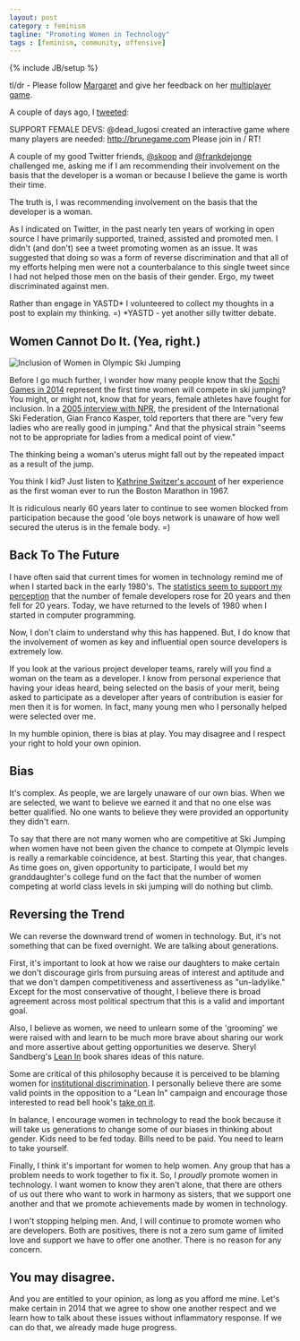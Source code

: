 ```yaml
---
layout: post
category : feminism
tagline: "Promoting Women in Technology"
tags : [feminism, community, offensive]
---
```

{% include JB/setup %}

tl/dr - Please follow [Margaret](https://twitter.com/dead_lugosi) and give her feedback on her [multiplayer game](http://brunegame.com).

A couple of days ago, I [tweeted](https://twitter.com/AmyStephen/status/422828979515437056):

  SUPPORT FEMALE DEVS: @dead_lugosi created an interactive game where many players are needed: http://brunegame.com  Please join in / RT!

A couple of my good Twitter friends,
[@skoop](http://twitter.com/skoop) and
[@frankdejonge](http://twitter.com/frankdejonge) challenged me, asking
me if I am recommending their involvement on the basis that the developer is a woman
or because I believe the game is worth their time.

The truth is, I was recommending involvement on the basis that the developer is a woman.

As I indicated on Twitter, in the past nearly ten
 years of working in open source I have primarily supported, trained, assisted and promoted men. I didn't (and don't)
 see a tweet promoting women as an issue. It was suggested that doing so was a form of reverse discrimination and
 that all of my efforts helping men were not a counterbalance to this single tweet since I had not helped those men
 on the basis of their gender. Ergo, my tweet discriminated against men.

Rather than engage in YASTD* I volunteered to collect my thoughts in a post to explain my thinking. =)
*YASTD - yet another silly twitter debate.

## Women Cannot Do It. (Yea, right.)

![Inclusion of Women in Olympic Ski Jumping](http://graphics8.nytimes.com/images/2011/04/07/sports/olympics/07skijumpingpix/07skijumpingpix-popup.jpg)

Before I go much further, I wonder how many people know that the
[Sochi Games in 2014](http://www.olympic.org/sochi-2014-winter-olympics)
 represent the first time women will compete in ski jumping?
You might, or might not, know that for years, female athletes have fought for inclusion.
In a [2005 interview with NPR](http://www.npr.org/templates/story/story.php?storyId=5011904),
the president of the International Ski Federation, Gian Franco Kasper, told reporters that there are
"very few ladies who are really good in jumping."
And that the physical strain "seems not to be appropriate for ladies from a medical point of view."

The thinking being a woman's uterus might fall out by the repeated impact as a result of the
jump.

You think I kid? Just listen to [Kathrine Switzer's account](http://www.youtube.com/watch?v=fOGXvBAmTsY)
of her experience as the first woman ever to run the Boston Marathon in 1967.

It is ridiculous nearly 60 years later to continue to see women blocked from participation because
 the good 'ole boys network is unaware of how well secured the uterus is in the female body. =)

## Back To The Future

I have often said that current times for women in technology remind me of when I started back in the early 1980's.
    The [statistics seem to support my perception](http://m.collegian.psu.edu/news/state_national_international/article_c109636e-295f-11e3-acaa-0019bb30f31a.html?mode=jqm_gal)
    that the number of female developers rose for 20 years and then fell for 20 years. Today, we have
    returned to the levels of 1980 when I started in computer programming.

Now, I don't claim to understand why this has happened. But, I do know that the involvement of women
as key and influential open source developers is extremely low.

If you look at the various project developer teams, rarely will you find a woman on the team as a developer.
I know from personal experience that having your ideas heard, being selected on the basis of your merit, being asked
to participate as a developer after years of contribution is easier for men then it is for women. In fact,
many young men who I personally helped were selected over me.

In my humble opinion, there is bias at play. You may disagree and I respect your right to hold your own opinion.

## Bias

It's complex. As people, we are largely unaware of our own bias. When we are selected, we want to believe we earned it
and that no one else was better qualified. No one wants to believe they were provided an opportunity they didn't earn.

To say that there are not many women who are competitive at
Ski Jumping when women have not been given the chance to compete at Olympic levels
is really a remarkable coincidence, at best. Starting this year, that changes. As time goes on, given opportunity
to participate, I would bet my granddaughter's college fund on the fact that the number of women competing at
world class levels in ski jumping will do nothing but climb.

## Reversing the Trend

We can reverse the downward trend of women in technology. But, it's
not something that can be fixed overnight. We are talking about generations.

First, it's important to look at how we raise our daughters to make certain we don't discourage girls from pursuing
areas of interest and aptitude and that we don't dampen competitiveness and assertiveness as "un-ladylike."
 Except for the most conservative of thought, I believe there is broad
agreement across most political spectrum that this is a valid and important goal.

Also, I believe as women, we
need to unlearn some of the 'grooming' we were raised with and learn to be much more brave about sharing
our work and more assertive about getting opportunities we deserve. Sheryl Sandberg's
[Lean In](http://www.amazon.com/Lean-In-Women-Work-Will/dp/0385349947) book shares ideas of this nature.

Some are critical of this philosophy because it is perceived to be blaming women for
[institutional discrimination](http://en.wikipedia.org/wiki/Institutionalized_discrimination). I personally believe
there are some valid points in the opposition to a "Lean In" campaign and encourage those interested to
read bell hook's [take on it](http://thefeministwire.com/2013/10/17973/).

In balance, I encourage women in technology to read the book because it will take us generations to change
some of our biases in thinking about gender. Kids need to be fed today. Bills need to be paid. You need
to learn to take yourself.

Finally, I think it's important for women to help women. Any group that has a problem needs to work together
to fix it. So, I *proudly* promote women in technology. I want women to know they aren't alone, that there are
others of us out there who want to work in harmony as sisters,
that we support one another and that we promote achievements made by women in technology.

I won't stopping helping men. And, I will continue to promote women who are developers.
Both are positives, there is not a zero sum game of limited love and support we have to offer one another.
There is no reason for any concern.

## You may disagree.

And you are entitled to your opinion, as long as you afford me mine.
Let's make certain in 2014 that we agree to show one another
respect and we learn how to talk about these issues without inflammatory response. If we can do that, we already
made huge progress.
